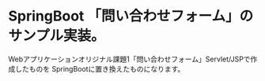 # SpringBoot 「問い合わせフォーム」のサンプル実装。

Webアプリケーションオリジナル課題1「問い合わせフォーム」Servlet/JSPで作成したものを
SpringBootに置き換えたものになります。
